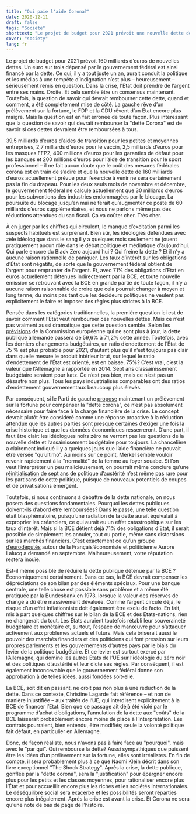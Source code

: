 ```yaml
---
title: "Qui paie l'aide Corona?"
date: 2020-12-11
draft: false
tags: "Société"
shorttext: "Le projet de budget pour 2021 prévoit une nouvelle dette de 160 milliards d'euros. Un euro sur trois que le gouvernement fédéral dépense est financé par la dette."
cover: "society"
lang: fr
---
```


Le projet de budget pour 2021 prévoit 160 milliards d’euros de nouvelles dettes. Un euro sur trois dépensé par le gouvernement fédéral est ainsi financé par la dette. Ce qui, il y a tout juste un an, aurait conduit la politique et les médias à une tempête d’indignation n’est plus – heureusement – sérieusement remis en question. Dans la crise, l’Etat doit prendre de l’argent entre ses mains. Droite. Et cela semble être un consensus maintenant. Toutefois, la question de savoir qui devrait rembourser cette dette, quand et comment, a été complètement mise de côté. La gauche rêve d’un prélèvement sur la fortune, le FDP et la CDU rêvent d’un Etat encore plus maigre. Mais la question est en fait erronée de toute façon. Plus intéressant que la question de savoir qui devrait rembourser la "dette Corona" est de savoir si ces dettes devraient être remboursées à tous.

39,5 milliards d’euros d’aides de transition pour les petites et moyennes entreprises, 2,7 milliards d’euros pour le vaccin, 2,5 milliards d’euros pour les masques FFP2, 400 millions d’euros pour les garanties de défaut pour les banques et 200 millions d’euros pour l’aide de transition pour le sport professionnel – il ne fait aucun doute que le coût des mesures fédérales corona est en train de s’adire et que la nouvelle dette de 160 milliards d’euros actuellement prévue pour l’exercice à venir ne sera certainement pas la fin du drapeau. Pour les deux seuls mois de novembre et décembre, le gouvernement fédéral ne calcule actuellement que 30 milliards d’euros pour les subventions des industries endommagées par le blocage. La poursuite du blocage jusqu’en mai ne ferait qu’augmenter ce poste de 60 milliards d’euros supplémentaires, et nous ne parlons même pas des réductions attendues du sac fiscal. Ça va coûter cher. Très cher.

À en juger par les chiffres qui circulent, le manque d’excitation parmi les suspects habituels est surprenant. Bien sûr, les idéologies défendues avec zèle idéologique dans le sang il y a quelques mois seulement ne jouent pratiquement aucun rôle dans le débat politique et médiatique d’aujourd’hui. Qui parle encore du Black Zero aujourd’hui ? Qui freine la dette ? Et il n’y a aucune raison rationnelle de paniquer. Les taux d’intérêt sur les obligations d’État sont négatifs, de sorte que le gouvernement fédéral obtient de l’argent pour emprunter de l’argent. Et, avec 71% des obligations d’Etat en euros actuellement détenues indirectement par la BCE, et toute nouvelle émission se retrouvant avec la BCE en grande partie de toute façon, il n’y a aucune raison raisonnable de croire que cela pourrait changer à moyen et long terme; du moins pas tant que les décideurs politiques ne veulent pas explicitement le faire et imposer des règles plus strictes à la BCE.

Pensée dans les catégories traditionnelles, la première question ici est de savoir comment l’Etat veut rembourser ces nouvelles dettes. Mais ce n’est pas vraiment aussi dramatique que cette question semble. Selon les [prévisions](https://de.statista.com/statistik/daten/studie/207261/umfrage/prognose-der-staatsverschuldung-von-ausgewaehlten-europaeischen-laendern/ "Prognose zur Staatsverschuldung in den Mitgliedstaaten von 2019 bis 2022") de la Commission européenne qui ne sont plus à jour, la dette publique allemande passera de 59,6% à 71,2% cette année. Toutefois, avec les derniers changements budgétaires, un ratio d’endettement de l’État de 75 % est plus probable pour 2021, d’autant plus qu’il n’est toujours pas clair dans quelle mesure le produit intérieur brut, sur lequel le ratio d’endettement de l’État est orienté, est en baisse. 75%? C’est vrai, c’est la valeur que l’Allemagne a rapportée en 2014. Sept ans d’assainissement budgétaire seraient pour katz. Ce n’est pas bien, mais ce n’est pas un désastre non plus. Tous les pays industrialisés comparables ont des ratios d’endettement gouvernementaux beaucoup plus élevés.

Par conséquent, si le Parti de gauche [propose](https://www.linksfraktion.de/presse/pressemitteilungen/detail/diw-studie-im-auftrag-der-fraktion-die-linke-und-der-rosa-luxemburg-stiftung-vermoegensabgabe-fuer-d/ "DIW-Studie im Auftrag der Fraktion DIE LINKE und der Rosa-Luxemburg-Stiftung - Vermögensabgabe für das oberste Prozent") maintenant un prélèvement sur la fortune pour compenser la "dette corona", ce n’est pas absolument nécessaire pour faire face à la charge financière de la crise. Le concept devrait plutôt être considéré comme une réponse proactive à la réduction attendue que les autres parties sont presque certaines d’exiger une fois la crise historique et que les données économiques resserreront. D’une part, il faut être clair: les idéologues noirs zéro ne verront pas les questions de la nouvelle dette et l’assainissement budgétaire pour toujours. La chancelière a clairement indiqué il y a quelques jours que l’aide financière ne pouvait être versée "qu’ultimo". Au moins sur ce point, Merkel semble vouloir revenir rapidement à la "normalité" de la femme au foyer souabe. Si l’on veut l’interpréter un peu malicieusement, on pourrait même conclure qu’une [réinitialisation](https://www.sueddeutsche.de/politik/coronavirus-merkel-hilfen-lockdown-1.5129201 "Finanzhilfen nicht bis ultimo") de sept ans de politique d’austérité n’est même pas rare pour les partisans de cette politique, puisque de nouveaux potentiels de coupes et de privatisations émergent.

Toutefois, si nous continuons à débattre de la dette nationale, on nous posera des questions fondamentales. Pourquoi les dettes publiques doivent-ils d’abord être remboursées? Dans le passé, une telle question était blasphématoire, puisqu’une radiation de la dette aurait équivalait à exproprier les créanciers, ce qui aurait eu un effet catastrophique sur les taux d’intérêt. Mais si la BCE détient déjà 71% des obligations d’Etat, il serait possible de simplement les annuler, tout ou partie, même sans distorsions sur les marchés financiers. C’est exactement ce qu’un groupe [d’eurodéputés](https://www.lejdd.fr/Economie/tribune-pourquoi-il-faut-annuler-la-dette-detenue-par-la-banque-centrale-europeenne-3991402 "Pourquoi il faut annuler la dette détenue par la Banque centrale européenne") autour de la Français’économiste et politicienne Aurore Lalucq a demandé en septembre. Malheureusement, votre réputation restera inouïe.

Est-il même possible de réduire la dette publique détenue par la BCE ? Économiquement certainement. Dans ce cas, la BCE devrait compenser les dépréciations de son bilan par des éléments spéciaux. Pour une banque centrale, une telle chose est possible sans problème et a même été pratiquée par la Bundesbank en 1973, lorsque la valeur des réserves de change a dû être massivement dévaluée. Comme l’argent circule déjà, le risque d’un effet inflationniste doit également être exclu de facto. En fait, mis à part quelques chiffres sur le bilan de la BCE et des Etats-nations, rien ne changerait du tout. Les États auraient toutefois rétabli leur souveraineté budgétaire et monétaire et, surtout, l’espace de manœuvre pour s’attaquer activement aux problèmes actuels et futurs. Mais cela briserait aussi le pouvoir des marchés financiers et des politiciens qui font pression sur leurs propres parlements et les gouvernements d’autres pays par le biais du levier de la politique budgétaire. Et ce levier est surtout exercé par l’Allemagne, qui domine les autres Etats de l’UE sur l’idéologie du zéro noir et des politiques d’austérité et leur dicte ses règles. Par conséquent, il est également inconcevable que le gouvernement fédéral donne son approbation à de telles idées, aussi fondées soit-elle.

La BCE, soit dit en passant, ne croit pas non plus à une réduction de la dette. Dans ce contexte, Christine Lagarde fait référence – et non de manière injustifiée – aux traités de l’UE, qui interdisent explicitement à la BCE de financer l’Etat. Bien que ce passage ait déjà été violé par le programme d’achat d’obligations, l’annulation de la dette aux "coûts" de la BCE laisserait probablement encore moins de place à l’interprétation. Les contrats pourraient, bien entendu, être modifiés; seule la volonté politique fait défaut, en particulier en Allemagne.

Donc, de façon réaliste, nous n’avons pas à faire face au "pourquoi", mais avec le "par qui". Qui rembourse la dette? Aussi sympathiques que puissent être les idées d’un prélèvement sur la fortune, elles sont irréalistes. En fin de compte, il sera probablement plus à ce que Naomi Klein décrit dans son livre exceptionnel "The Shock Strategy". Après la crise, la dette publique, gonflée par la "dette corona", sera la "justification" pour épargner encore plus pour les petits et les classes moyennes, pour rationaliser encore plus l’État et pour accueillir encore plus les riches et les sociétés internationales. Le déséquilibre social sera exacerbé et les possibilités seront réparties encore plus inégalement. Après la crise est avant la crise. Et Corona ne sera qu’une note de bas de page de l’histoire.
